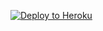 
<p><a href="https://dashboard.heroku.com/new?template=https://github.com/hy4dwchyr/kessmix
"> <img src="https://www.herokucdn.com/deploy/button.svg" alt="Deploy to Heroku" /></a></p>
